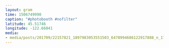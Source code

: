 ```yaml
---
layout: gram
time: 1506749990
caption: "#photobooth #nofilter"
latitude: 45.51746
longitude: -122.66041
media:
- media/posts/201709/22157821_1897983053551503_6478994686122917888_n_17886724114123178.jpg
---
```

